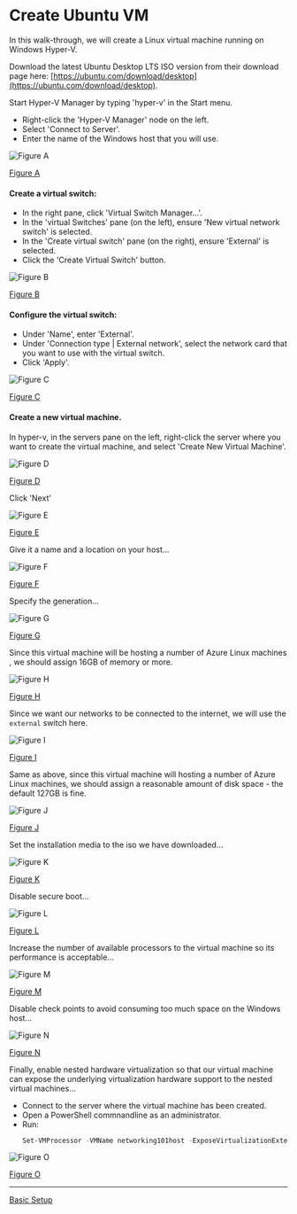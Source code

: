 # Create Ubuntu VM

In this walk-through, we will create a Linux virtual machine running on
Windows Hyper-V.

Download the latest Ubuntu Desktop LTS ISO version from their download page
here: [https://ubuntu.com/download/desktop](https://ubuntu.com/download/desktop).

Start Hyper-V Manager by typing 'hyper-v' in the Start menu.

- Right-click the 'Hyper-V Manager' node on the left.
- Select 'Connect to Server'.
- Enter the name of the Windows host that you will use.

![Figure A](./hyper-v-initial.jpg)

[Figure A](./hyper-v-initial.jpg)

#### Create a virtual switch:

- In the right pane, click 'Virtual Switch Manager...'.
- In the 'virtual Switches' pane (on the left), ensure 'New virtual network
  switch' is selected.
- In the 'Create virtual switch' pane (on the right), ensure 'External' is
  selected.
- Click the 'Create Virtual Switch' button.

![Figure B](./create-virtual-switch-0.jpg)

[Figure B](./create-virtual-switch-0.jpg)

#### Configure the virtual switch:

- Under 'Name', enter 'External'.
- Under 'Connection type | External network', select the network card that
  you want to use with the virtual switch.
- Click 'Apply'.

![Figure C](./create-virtual-switch-1.jpg)

[Figure C](./create-virtual-switch-1.jpg)

#### Create a new virtual machine.

In hyper-v, in the servers pane on the left, right-click the server where you
want to create the virtual machine, and select 'Create New Virtual Machine'.

![Figure D](./vm-create-0.jpg)

[Figure D](./vm-create-0.jpg)

Click 'Next'

![Figure E](./vm-create-before-you-begin.jpg)

[Figure E](./vm-create-before-you-begin.jpg)

Give it a name and a location on your host...

![Figure F](vm-create-specify-name-and-location.jpg)

[Figure F](vm-create-specify-name-and-location.jpg)

Specify the generation...

![Figure G]( vm-create-specify-generation.jpg)

[Figure G]( vm-create-specify-generation.jpg)

Since this virtual machine will be hosting a number of Azure Linux machines
, we should assign 16GB of memory or more.

![Figure H]( vm-create-assign-memory.jpg)

[Figure H]( vm-create-assign-memory.jpg)

Since we want our networks to be connected to the internet, we will use the
`external` switch here.

![Figure I]( vm-create-configure-networking.jpg)

[Figure I]( vm-create-configure-networking.jpg)

Same as above, since this virtual machine will hosting a number of Azure Linux
machines, we should assign a reasonable amount of disk space - the default
127GB is fine.

![Figure J]( vm-create-connect-virtual-hard-disk.jpg)

[Figure J]( vm-create-connect-virtual-hard-disk.jpg)

Set the installation media to the iso we have downloaded...

![Figure K]( vm-create-installation-options.jpg)

[Figure K]( vm-create-installation-options.jpg)

Disable secure boot...

![Figure L]( vm-configure-disable-secure-boot.jpg)

[Figure L]( vm-configure-disable-secure-boot.jpg)

Increase the number of available processors to the virtual machine so its
performance is acceptable...

![Figure M]( vm-configure-set-processor-count.jpg)

[Figure M]( vm-configure-set-processor-count.jpg)

Disable check points to avoid consuming too much space on the Windows host...

![Figure N](vm-configure-disable-check-points.jpg)

[Figure N](vm-configure-disable-check-points.jpg)

Finally, enable nested hardware virtualization so that our virtual machine
can expose the underlying virtualization hardware support to the nested virtual
machines...
- Connect to the server where the virtual machine has been created.
- Open a PowerShell commnandline as an administrator.
- Run:
  ```PowerShell
  Set-VMProcessor -VMName networking101host -ExposeVirtualizationExtensions $true
  ```

![Figure O]( vm-configure-enable-nested-virtualization.jpg)

[Figure O]( vm-configure-enable-nested-virtualization.jpg)

----

[Basic Setup](../basic-setup.md)